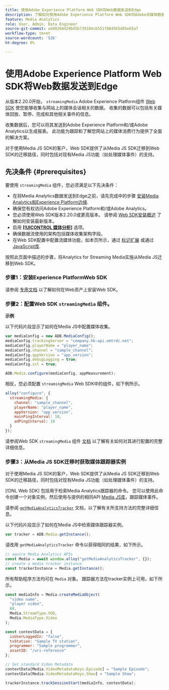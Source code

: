 ```yaml
---
title: 使用Adobe Experience Platform Web SDK将Web数据发送到Edge
description: 了解如何使用Adobe Experience Platform Web SDK将Adobe流媒体数据发送到Experience Platform Edge。
feature: Media Analytics
role: User, Admin, Data Engineer
source-git-commit: ad40260d29bd5b739184cb551f084565d05e65a7
workflow-type: tm+mt
source-wordcount: '526'
ht-degree: 0%

---
```


# 使用Adobe Experience Platform Web SDK将Web数据发送到Edge

从版本2.20.0开始， `streamingMedia` Adobe Experience Platform组件 [Web SDK](https://experienceleague.adobe.com/en/docs/experience-platform/web-sdk/home) 使您能够收集与网站上的媒体会话相关的数据。 收集的数据可以包括有关媒体回放、暂停、完成和其他相关事件的信息。

收集数据后，您可以将其发送到Adobe Experience Platform和/或Adobe Analytics以生成报表。 此功能为跟踪和了解您网站上的媒体消费行为提供了全面的解决方案。

对于使用Media JS SDK的客户，Web SDK提供了从Media JS SDK迁移到Web SDK的迁移路径，同时包括对现有Media JS功能（如处理媒体事件）的支持。

## 先决条件 {#prerequisites}

要使用 `streamingMedia` 组件，您必须满足以下先决条件：

* 在将Media Analytics数据发送到Edge之前，请先完成中的步骤 [安装Media Analytics和Experience Platform边缘](/help/implementation/edge/implementation-edge.md).
* 确保您有权访问Adobe Experience Platform和/或Adobe Analytics。
* 您必须使用Web SDK版本2.20.0或更高版本。 请参阅 [Web SDK安装概述](https://experienceleague.adobe.com/en/docs/experience-platform/web-sdk/install/overview) 了解如何安装最新版本。
* 启用 **[[!UICONTROL 媒体分析]](https://experienceleague.adobe.com/en/docs/experience-platform/datastreams/configure)** 选项。
* 确保数据流使用的架构包括媒体收集架构字段。
* 在Web SDK配置中配置流媒体功能，如本页所示，通过 [标记扩展](#tag-extension) 或通过 [JavaScript库](#library).

按照此页面中描述的步骤，将Analytics for Streaming Media实施从Media JS迁移到Web SDK。

### 步骤1：安装Experience PlatformWeb SDK

请参阅 [专用文档](https://experienceleague.adobe.com/en/docs/experience-platform/web-sdk/install/overview) 以了解如何在Web资产上安装Web SDK。

### 步骤2：配置Web SDK `streamingMedia` 组件。

**示例**

以下代码片段显示了如何在Media JS中配置媒体收集。

```javascript
var mediaConfig = new ADB.MediaConfig();
mediaConfig.trackingServer = "company.hb-api.omtrdc.net";
mediaConfig.playerName = "player_name";
mediaConfig.channel = "sample_channel";
mediaConfig.appVersion = "app_version";
mediaConfig.debugLogging = true;
mediaConfig.ssl = true;

ADB.Media.configure(mediaConfig, appMeasurement);
```

相反，您必须配置 `streamingMedia` Web SDK中的组件，如下例所示。

```js
alloy("configure", {
  streamingMedia: {
    channel: "sample_channel",
    playerName: "player_name",
    appVersion: "app_version",
    mainPingInterval: 10,
    adPingInterval: 10
  }
});
```

请参阅Web SDK `streamingMedia` 组件 [文档](https://experienceleague.adobe.com/en/docs/experience-platform/web-sdk/commands/configure/streamingmedia) 以了解有关如何对其进行配置的完整详细信息。

### 步骤3：从Media JS SDK迁移时获取媒体跟踪器实例

对于使用Media JS SDK的客户，Web SDK提供了从Media JS SDK迁移到Web SDK的迁移路径，同时包括对现有Media JS功能（如处理媒体事件）的支持。

[!DNL Web SDK] 包括用于检索Media Analytics跟踪器的命令。 您可以使用此命令创建一个对象实例，然后使用与提供的相同API [Media JS库](https://adobe-marketing-cloud.github.io/media-sdks/reference/javascript_3x/APIReference.html)，跟踪媒体事件。

请参阅 [`getMediaAnalyticsTracker`](https://experienceleague.adobe.com/en/docs/experience-platform/web-sdk/commands/getmediaanalyticstracker) 文档，以了解有关所支持方法的完整详细信息。

以下代码片段显示了如何在Media JS中检索媒体跟踪器实例。

```javascript
var tracker = ADB.Media.getInstance();
```

请改用 `getMediaAnalyticsTracker` 命令以获得相同的结果，如下所示。

```js
// aquire Media Analytics APIs
const Media = await window.alloy("getMediaAnalyticsTracker", {});
// create a media tracker instance
const trackerInstance = Media.getInstance();
```

所有帮助程序方法均可在 `Media` 对象。 跟踪器方法在tracker实例上可用，如下所示。

```js
const mediaInfo = Media.createMediaObject(
  "video name",
  "player video",
  60,
  Media.StreamType.VOD,
  Media.MediaType.Video
);

const contextData = {
  isUserLoggedIn: "false",
  tvStation: "Sample TV station",
  programmer: "Sample programmer",
  assetID: "/uri-reference"
};

// Set standard Video Metadata
contextData[Media.VideoMetadataKeys.Episode] = "Sample Episode";
contextData[Media.VideoMetadataKeys.Show] = "Sample Show";

trackerInstance.trackSessionStart(mediaInfo, contextData);
```
